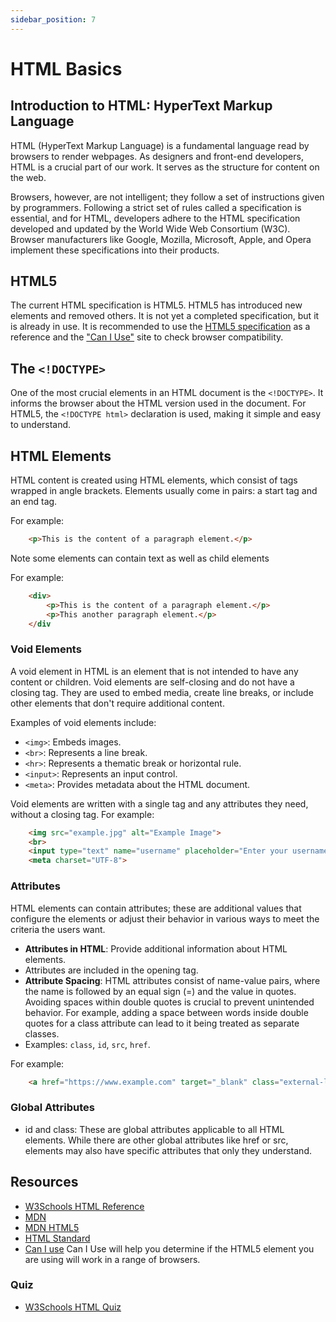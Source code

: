 ```yaml
---
sidebar_position: 7
---
```


# HTML Basics 

## Introduction to HTML: HyperText Markup Language
HTML (HyperText Markup Language) is a fundamental language read by browsers to render webpages. As designers and front-end developers, HTML is a crucial part of our work. It serves as the structure for content on the web.

Browsers, however, are not intelligent; they follow a set of instructions given by programmers. Following a strict set of rules called a specification is essential, and for HTML, developers adhere to the HTML specification developed and updated by the World Wide Web Consortium (W3C). Browser manufacturers like Google, Mozilla, Microsoft, Apple, and Opera implement these specifications into their products.

## HTML5
The current HTML specification is HTML5. HTML5 has introduced new elements and removed others. It is not yet a completed specification, but it is already in use. It is recommended to use the [HTML5 specification](http://www.w3.org/TR/html5/) as a reference and the ["Can I Use"](https://caniuse.com/) site to check browser compatibility.

## The `<!DOCTYPE>`
One of the most crucial elements in an HTML document is the `<!DOCTYPE>`. It informs the browser about the HTML version used in the document. For HTML5, the `<!DOCTYPE html>` declaration is used, making it simple and easy to understand.

## HTML Elements
HTML content is created using HTML elements, which consist of tags wrapped in angle brackets. Elements usually come in pairs: a start tag and an end tag. 

For example:

```html
    <p>This is the content of a paragraph element.</p>
```

Note some elements can contain text as well as child elements 

For example:
```html
    <div>
        <p>This is the content of a paragraph element.</p>
        <p>This another paragraph element.</p>
    </div
```

### Void Elements 

A void element in HTML is an element that is not intended to have any content or children. Void elements are self-closing and do not have a closing tag. They are used to embed media, create line breaks, or include other elements that don't require additional content.

Examples of void elements include:

- `<img>`: Embeds images.
- `<br>`: Represents a line break.
- `<hr>`: Represents a thematic break or horizontal rule.
- `<input>`: Represents an input control.
- `<meta>`: Provides metadata about the HTML document.

Void elements are written with a single tag and any attributes they need, without a closing tag. For example:

```html
    <img src="example.jpg" alt="Example Image">
    <br>
    <input type="text" name="username" placeholder="Enter your username">
    <meta charset="UTF-8">
```

### Attributes

HTML elements can contain attributes; these are additional values that configure the elements or adjust their behavior in various ways to meet the criteria the users want.

- **Attributes in HTML**: Provide additional information about HTML elements.
- Attributes are included in the opening tag.
- **Attribute Spacing**: HTML attributes consist of name-value pairs, where the name is followed by an equal sign (=) and the value in quotes. Avoiding spaces within double quotes is crucial to prevent unintended behavior. For example, adding a space between words inside double quotes for a class attribute can lead to it being treated as separate classes.
- Examples: `class`, `id`, `src`, `href`.

For example: 
```html
    <a href="https://www.example.com" target="_blank" class="external-link">Visit Example Website</a>
```

### Global Attributes 

- id and class: These are global attributes applicable to all HTML elements. While there are other global attributes like href or src, elements may also have specific attributes that only they understand.


## Resources 

- [W3Schools HTML Reference](https://www.w3schools.com/tags/)
- [MDN](https://developer.mozilla.org/en-US/docs/Web/HTML)
- [MDN HTML5](https://developer.mozilla.org/en-US/docs/Glossary/HTML5)
- [HTML Standard](https://html.spec.whatwg.org/multipage/)
- [Can I use](https://caniuse.com/)
Can I Use will help you determine if the HTML5 element you are using will work in a range of browsers. 

### Quiz
- [W3Schools HTML Quiz](https://www.w3schools.com/html/html_quiz.asp)